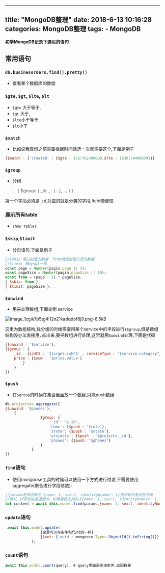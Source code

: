 
---
title: "MongoDB整理"
date: 2018-6-13 10:16:28
categories: MongoDB整理
tags: 
		- MongoDB
---


**初学MongoDB记录下遇见的语句**
<!-- more -->


## 常用语句

### **`db.businesorders.find().pretty()`**

- 查看某个数据库的数据

### **`$gte`, `$gt`, `$lte`, `$lt`**

- `$gte` 大于等于,
- `$gt` 大于,
- `$lte`小于等于,
- `$lt`小于

### **`$match`**

- 比如说我查询之前需要根据时间筛选一次就需要这个,下面是例子

```js
{$match : {'created' : {$gte : 1527782400000,$lte : 1530374400000}}}
```

### **`$group`**

- 分组

> { $group: { _id: <expression>, <field1>: { <accumulator1> : <expression1> }, ... } }

第一个字段必须是`_id`,对应的就是分类的字段,field随便取

### 展示所有table

- `show tables`

### **`$skip`,`$limit`**

- 分页语句,下面是例子

```js
//$skip 跳过前面的数据  from就是前面几页的数据
//$limit 和mysql一样
const page = Number(pagin.page || 1);
const pageSize = Number(pagin.pageSize || 10);
const from = (page - 1) * pageSize;
{ $skip: from },
{ $limit: pageSize },
```

### **`$unwind`**

- 用来处理数组,下面举例 service

![image_1cgik7p5tg4l12n21kadqdof8j9.png-6.5kB][1]

这里为数组结构,我分组的时候需要用某个service中的字段进行`$$group`,但是数组结构没办法直接用`.`点出来,要把数组进行处理,这里就用`$unwind`处理,下面是代码

```js
{$unwind : '$service'},
{$group : {
    _id : {isHCS : '$target.isHCS' , serviceType : "$service.category"}, 
    price : {$sum : '$price.value'}
        }
    }
]) 
```

### **`$push`**

- 在`$group`的时候在集合里面放一个数组,只能push数组

```js
db.projectsms.aggregate([
{$unwind: '$phones'},
	{
                $group: {
                    '_id': '$_id',
                    'name': {$push : '$role'},
					'state': {$push : '$state'},
					'projects': {$push : '$projects._id'},
					'phones': {$push: '$phones'}
                }
            }
])
```

### **`find`语句**

- 使用mongoose工具的时候可以使用一下方式进行过滤,不需要使用aggregate(聚合进行字段筛选):

```js
//params是筛选条件,{name: 1, sex:1, identityNumber: 1}意思是只要这些字段
//默认_id字段也是返回的。如果需要去掉加上{name: 1, sex:1, identityNumber: 1, _id: 0}
let content = await this.model.find(params,{name: 1, sex:1, identityNumber: 1});
```

### **`updata`语句**

```js
 await this.model.update(
                {这里可以写条件和find的一样}
                {$set: {'uuid': mongoose.Types.ObjectId().toString()}}
            );
```

### **`count`语句**

```js
await this.model.count(query); # query里面是查询条件,返回数量
```

  [1]: http://static.zybuluo.com/pockadmin/6kku392uv4ws1e4yvawi5knr/image_1cgik7p5tg4l12n21kadqdof8j9.png